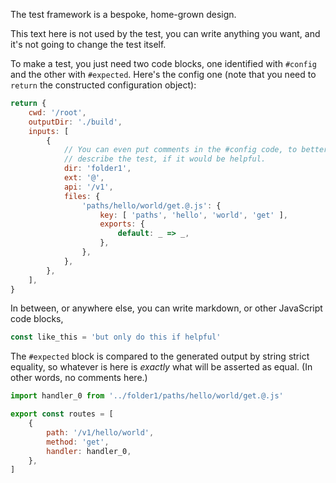 The test framework is a bespoke, home-grown design.

This text here is not used by the test, you can write anything you want, and it's
not going to change the test itself.

To make a test, you just need two code blocks, one identified with `#config` and the
other with `#expected`. Here's the config one (note that you need to `return` the
constructed configuration object):

```js #config
return {
	cwd: '/root',
	outputDir: './build',
	inputs: [
		{
			// You can even put comments in the #config code, to better
			// describe the test, if it would be helpful.
			dir: 'folder1',
			ext: '@',
			api: '/v1',
			files: {
				'paths/hello/world/get.@.js': {
					key: [ 'paths', 'hello', 'world', 'get' ],
					exports: {
						default: _ => _,
					},
				},
			},
		},
	],
}
```

In between, or anywhere else, you can write markdown, or other JavaScript code blocks,

```js
const like_this = 'but only do this if helpful'
```

The `#expected` block is compared to the generated output by string strict equality, so whatever
is here is *exactly* what will be asserted as equal. (In other words, no comments here.)

```js #expected
import handler_0 from '../folder1/paths/hello/world/get.@.js'

export const routes = [
	{
		path: '/v1/hello/world',
		method: 'get',
		handler: handler_0,
	},
]

```
